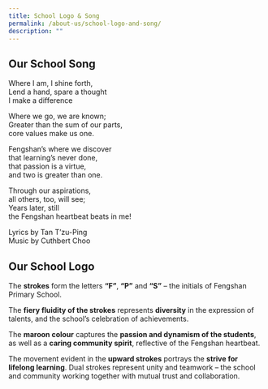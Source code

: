 ```yaml
---
title: School Logo & Song
permalink: /about-us/school-logo-and-song/
description: ""
---
```

## Our School Song

<p>Where I am, I shine forth,
 <br>Lend a hand, spare a thought
 <br>I make a difference</p>

<p>Where we go, we are known;  
<br>Greater than the sum of our parts,
<br>core values make us one.</p>

<p>Fengshan’s where we discover
<br>that learning’s never done,
<br>that passion is a virtue, 
<br>and two is greater than one. </p>
<p>Through our aspirations,
<br>all others, too, will see;
<br>Years later, still
<br>the Fengshan heartbeat beats in me!</p>

Lyrics by Tan T’zu-Ping
<br>Music by Cuthbert Choo

## Our School Logo

The **strokes** form the letters **“F”**, **“P”** and **“S”** – the initials of Fengshan Primary School.

The **fiery fluidity of the strokes** represents **diversity** in the expression of talents, and the school’s celebration of achievements.

The **maroon colour** captures the **passion and dynamism of the students**, as well as a **caring community spirit**, reflective of the Fengshan heartbeat.

The movement evident in the **upward strokes** portrays the **strive for lifelong learning**. Dual strokes represent unity and teamwork – the school and community working together with mutual trust and collaboration.